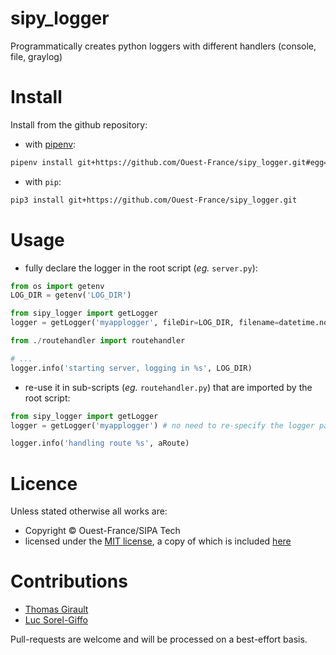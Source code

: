 # sipy_logger
Programmatically creates python loggers with different handlers (console, file, graylog)

# Install

Install from the github repository:

* with [pipenv](https://pipenv.readthedocs.io/en/latest/):

```sh
pipenv install git+https://github.com/Ouest-France/sipy_logger.git#egg=sipy_logger
```

* with `pip`:

```sh
pip3 install git+https://github.com/Ouest-France/sipy_logger.git
```

# Usage

* fully declare the logger in the root script (_eg._ `server.py`):

```python
from os import getenv
LOG_DIR = getenv('LOG_DIR')

from sipy_logger import getLogger
logger = getLogger('myapplogger', fileDir=LOG_DIR, filename=datetime.now().strftime('%Y-%m-%d_%H:%M:%S.%m-myapp.log'))

from ./routehandler import routehandler

# ...
logger.info('starting server, logging in %s', LOG_DIR)
```

* re-use it in sub-scripts (_eg._ `routehandler.py`) that are imported by the root script:

```python
from sipy_logger import getLogger
logger = getLogger('myapplogger') # no need to re-specify the logger parameters, they would be ignored anyway

logger.info('handling route %s', aRoute)
```

# Licence

Unless stated otherwise all works are:

* Copyright © Ouest-France/SIPA Tech 
* licensed under the [MIT license](http://spdx.org/licenses/MIT.html), a copy of which is included [here](LICENSE)

# Contributions

* [Thomas Girault](https://github.com/thomasgirault)
* [Luc Sorel-Giffo](https://github.com/lucsorel)

Pull-requests are welcome and will be processed on a best-effort basis.
